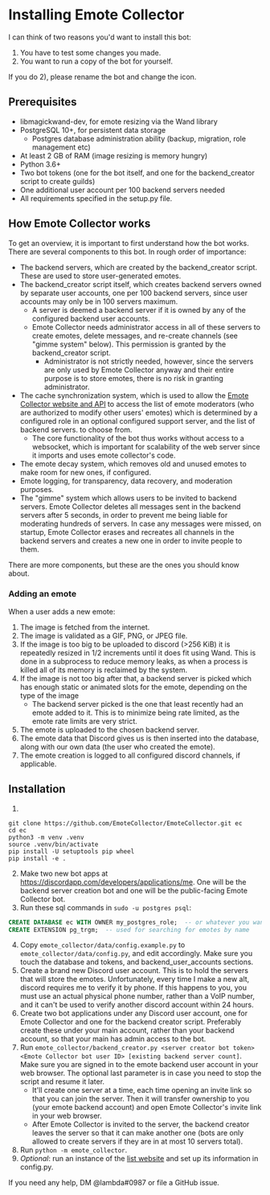# Installing Emote Collector

I can think of two reasons you'd want to install this bot:

1. You have to test some changes you made.
2. You want to run a copy of the bot for yourself.

If you do 2), please rename the bot and change the icon.

## Prerequisites

- libmagickwand-dev, for emote resizing via the Wand library
- PostgreSQL 10+, for persistent data storage
  - Postgres database administration ability (backup, migration, role management etc)
- At least 2 GB of RAM (image resizing is memory hungry)
- Python 3.6+
- Two bot tokens (one for the bot itself, and one for the backend_creator script to create guilds)
- One additional user account per 100 backend servers needed
- All requirements specified in the setup.py file.

## How Emote Collector works

To get an overview, it is important to first understand how the bot works. There are several components to this bot. In rough order of importance:

- The backend servers, which are created by the backend_creator script. These are used to store user-generated emotes.
- The backend_creator script itself, which creates backend servers owned by separate user accounts, one per 100 backend servers, since user accounts may only be in 100 servers maximum.
    - A server is deemed a backend server if it is owned by any of the configured backend user accounts.
    - Emote Collector needs administrator access in all of these servers to create emotes, delete messages, and re-create channels (see "gimme system" below). This permission is granted by the backend_creator script.
      - Administrator is not strictly needed, however, since the servers are only used by Emote Collector anyway and their entire purpose is to store emotes, there is no risk in granting administrator.
- The cache synchronization system, which is used to allow the [Emote Collector website and API](https://github.com/EmoteCollector/EmoteCollector-website)
  to access the list of emote moderators (who are authorized to modify other users' emotes) which is determined by a configured role in an optional configured support server, and the list of backend servers.
  to choose from.
  - The core functionality of the bot thus works without access to a websocket, which is important for scalability of the web server since it imports and uses emote collector's code.
- The emote decay system, which removes old and unused emotes to make room for new ones, if configured.
- Emote logging, for transparency, data recovery, and moderation purposes.
- The "gimme" system which allows users to be invited to backend servers. Emote Collector deletes all messages sent in the backend servers after 5 seconds, in order to prevent me being liable for moderating hundreds of servers. In case any messages were missed, on startup, Emote Collector erases and recreates all channels in the backend servers and creates a new one in order to invite people to them.

There are more components, but these are the ones you should know about.

### Adding an emote

When a user adds a new emote:

1. The image is fetched from the internet.
2. The image is validated as a GIF, PNG, or JPEG file.
3. If the image is too big to be uploaded to discord (>256 KiB) it is repeatedly resized in 1/2 increments until it does fit using Wand. This is done in a subprocess to reduce memory leaks, as when a process is killed all of its memory is reclaimed by the system.
4. If the image is not too big after that, a backend server is picked which has enough static or animated slots for the emote, depending on the type of the image
    - The backend server picked is the one that least recently had an emote added to it.
      This is to minimize being rate limited, as the emote rate limits are very strict.
5. The emote is uploaded to the chosen backend server.
6. The emote data that Discord gives us is then inserted into the database, along with our own data (the user who created the emote).
7. The emote creation is logged to all configured discord channels, if applicable.

## Installation

1)
```
git clone https://github.com/EmoteCollector/EmoteCollector.git ec
cd ec
python3 -m venv .venv
source .venv/bin/activate
pip install -U setuptools pip wheel
pip install -e .
```
2) Make two new bot apps at https://discordapp.com/developers/applications/me. One will be the backend server creation bot and one will be the public-facing Emote Collector bot.
3) Run these sql commands in `sudo -u postgres psql`:
```sql
CREATE DATABASE ec WITH OWNER my_postgres_role;  -- or whatever you want to call the database
CREATE EXTENSION pg_trgm;  -- used for searching for emotes by name
```
4) Copy `emote_collector/data/config.example.py` to `emote_collector/data/config.py`,
and edit accordingly. Make sure you touch the database and tokens, and backend_user_accounts sections.
5) Create a brand new Discord user account. This is to hold the servers that will store the emotes.
Unfortunately, every time I make a new alt, discord requires me to verify it by phone.
If this happens to you, you must use an actual physical phone number, rather than a VoIP number, and it can't be used to verify another discord account within 24 hours.
6) Create two bot applications under any Discord user account, one for Emote Collector and one for the backend creator script. Preferably create these under your main account, rather than your backend account, so that your main has admin access to the bot.
7) Run `emote_collector/backend_creator.py <server creator bot token> <Emote Collector bot user ID> [existing backend server count]`. Make sure you are signed in to the emote backend user account in your web browser. The optional last parameter is in case you need to stop the script and resume it later.
   - It'll create one server at a time, each time opening an invite link so that you can join the server. Then it will transfer ownership to you (your emote backend account) and open Emote Collector's invite link in your web browser.
   - After Emote Collector is invited to the server, the backend creator leaves the server so that it can make another one (bots are only allowed to create servers if they are in at most 10 servers total).
8) Run `python -m emote_collector`.
9) *Optional*: run an instance of the [list website](https://github.com/EmoteCollector/website)
and set up its information in config.py.

If you need any help, DM @lambda#0987 or file a GitHub issue.
